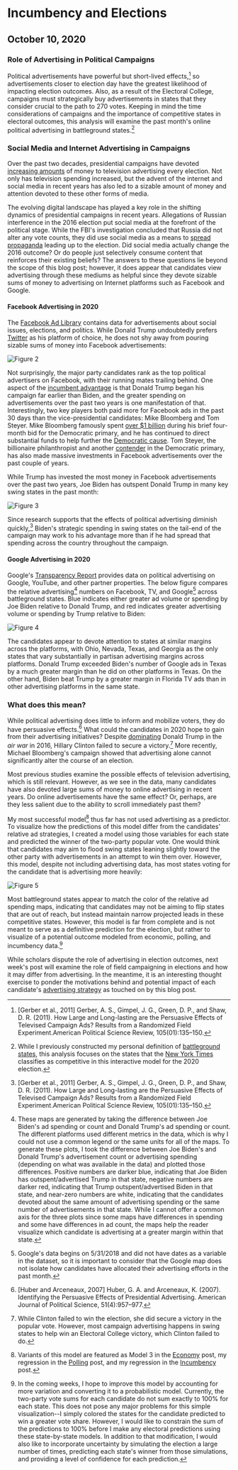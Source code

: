# Incumbency and Elections
## October 10, 2020


### Role of Advertising in Political Campaigns

Political advertisements have powerful but short-lived effects,[^gerber] so advertisements closer to election day have the greatest likelihood of impacting election outcomes. Also, as a result of the Electoral College, campaigns must strategically buy advertisements in states that they consider crucial to the path to 270 votes. Keeping in mind the time considerations of campaigns and the importance of competitive states in electoral outcomes, this analysis will examine the past month's online political advertising in battleground states.[^battleground]

### Social Media and Internet Advertising in Campaigns

Over the past two decades, presidential campaigns have devoted [increasing amounts](../figures/ads/tv_avg_spend.jpg) of money to television advertising every election. Not only has television spending increased, but the advent of the internet and social media in recent years has also led to a sizable amount of money and attention devoted to these other forms of media. 

The evolving digital landscape has played a key role in the shifting dynamics of presidential campaigns in recent years. Allegations of Russian interference in the 2016 election put social media at the forefront of the political stage. While the FBI's investigation concluded that Russia did not alter any vote counts, they did use social media as a means to [spread propaganda](https://time.com/5565991/russia-influence-2016-election/) leading up to the election. Did social media actually change the 2016 outcome? Or do people just selectively consume content that reinforces their existing beliefs? The answers to these questions lie beyond the scope of this blog post; however, it does appear that candidates view advertising through these mediums as helpful since they devote sizable sums of money to advertising on Internet platforms such as Facebook and Google.

#### Facebook Advertising in 2020

The [Facebook Ad Library](https://www.facebook.com/ads/library/?active_status=all&ad_type=political_and_issue_ads&country=US) contains data for advertisements about social issues, elections, and politics. While Donald Trump undoubtedly prefers [Twitter](https://twitter.com/realDonaldTrump?ref_src=twsrc%5Egoogle%7Ctwcamp%5Eserp%7Ctwgr%5Eauthor) as his platform of choice, he does not shy away from pouring sizable sums of money into Facebook advertisements:

![Figure 2](../figures/ads/top_fb_spenders.jpg)

Not surprisingly, the major party candidates rank as the top political advertisers on Facebook, with their running mates trailing behind. One aspect of the [incumbent advantage](../posts/incumbency.md) is that Donald Trump began his campaign far earlier than Biden, and the greater spending on advertisements over the past two years is one manifestation of that. Interestingly, two key players both paid more for Facebook ads in the past 30 days than the vice-presidential candidates: Mike Bloomberg and Tom Steyer. Mike Bloomberg famously spent [over $1 billion](https://abcnews.go.com/Politics/mike-bloomberg-spent-billion-month-presidential-campaign-filing/story?id=70252435) during his brief four-month bid for the Democratic primary, and he has continued to direct substantial funds to help further the [Democratic cause](https://abcnews.go.com/Politics/mike-bloomberg-spent-billion-month-presidential-campaign-filing/story?id=70252435). Tom Steyer, the billionaire philanthropist and another [contender](https://www.npr.org/2020/02/29/801952931/tom-steyer-to-drop-out-of-2020-presidential-race) in the Democratic primary, has also made massive investments in Facebook advertisements over the past couple of years.

While Trump has invested the most money in Facebook advertisements over the past two years, Joe Biden has outspent Donald Trump in many key swing states in the past month:

![Figure 3](../figures/ads/fb_spend_swing.jpg)

Since research supports that the effects of political advertising diminish quickly,[^gerber] Biden's strategic spending in swing states on the tail-end of the campaign may work to his advantage more than if he had spread that spending across the country throughout the campaign.

#### Google Advertising in 2020

Google's [Transparency Report](https://transparencyreport.google.com/political-ads/region/US) provides data on political advertising on Google, YouTube, and other partner properties. The below figure compares the relative advertising[^relative] numbers on Facebook, TV, and Google[^google-data] across battleground states. Blue indicates either greater ad volume or spending by Joe Biden relative to Donald Trump, and red indicates greater advertising volume or spending by Trump relative to Biden:

![Figure 4](../figures/ads/ad_maps.jpg)

The candidates appear to devote attention to states at similar margins across the platforms, with Ohio, Nevada, Texas, and Georgia as the only states that vary substantially in partisan advertising margins across platforms. Donald Trump exceeded Biden's number of Google ads in Texas by a much greater margin than he did on other platforms in Texas. On the other hand, Biden beat Trump by a greater margin in Florida TV ads than in other advertising platforms in the same state. 

### What does this mean?

While political advertising does little to inform and mobilize voters, they do have persuasive effects.[^huber] What could the candidates in 2020 hope to gain from their advertising initiatives? Despite [dominating](https://mediaproject.wesleyan.edu/nov-2016/?utm_source=feedburner&utm_medium=feed&utm_campaign=Feed%3A%20WesleyanMediaProject%20%28Wesleyan%20Media%20Project%29) Donald Trump in the *air war* in 2016, Hillary Clinton failed to secure a victory.[^clinton] More recently, Michael Bloomberg's campaign showed that advertising alone cannot significantly alter the course of an election. 

Most previous studies examine the possible effects of television advertising, which is still relevant. However, as we see in the data, many candidates have also devoted large sums of money to online advertising in recent years. Do online advertisements have the same effect? Or, perhaps, are they less salient due to the ability to scroll immediately past them? 

My most successful model[^model] thus far has not used advertising as a predictor. To visualize how the predictions of this model differ from the candidates' relative ad strategies, I created a model using those variables for each state and predicted the winner of the two-party popular vote. One would think that candidates may aim to flood swing states leaning slightly toward the other party with advertisements in an attempt to win them over. However, this model, despite not including advertising data, has most states voting for the candidate that is advertising more heavily:  

![Figure 5](../figures/ads/prediction_map.jpg)

Most battleground states appear to match the color of the relative ad spending maps, indicating that candidates may not be aiming to flip states that are out of reach, but instead maintain narrow projected leads in these competitive states. However, this model is far from complete and is not meant to serve as a definitive prediction for the election, but rather to visualize of a potential outcome modeled from economic, polling, and incumbency data.[^improve] 

While scholars dispute the role of advertising in election outcomes, next week's post will examine the role of field campaigning in elections and how it may differ from advertising. In the meantime, it is an interesting thought exercise to ponder the motivations behind and potential impact of each candidate's [advertising strategy](https://www.cnn.com/2020/09/06/politics/battlegrounds-campaign-ad-spending/index.html) as touched on by this blog post.



[^gerber]: [Gerber et al., 2011] Gerber, A. S., Gimpel, J. G., Green, D. P., and Shaw, D. R. (2011). How Large and Long-lasting are the Persuasive Effects of Televised Campaign Ads? Results from a Randomized Field Experiment.American Political Science Review, 105(01):135–150.

[^battleground]: While I previously constructed my personal definition of [battleground states](../posts/intro.md), this analysis focuses on the states that the [New York Times](https://www.nytimes.com/interactive/2020/us/elections/election-states-biden-trump.html) classifies as competitive in this interactive model for the 2020 election.

[^relative]: These maps are generated by taking the difference between Joe Biden's ad spending or count and Donald Trump's ad spending or count. The different platforms used different metrics in the data, which is why I could not use a common legend or the same units for all of the maps. To generate these plots, I took the difference between Joe Biden's and Donald Trump's advertisement count or advertising spending (depending on what was available in the data) and plotted those differences. Positive numbers are darker blue, indicating that Joe Biden has outspent/advertised Trump in that state, negative numbers are darker red, indicating that Trump outspent/advertised Biden in that state, and near-zero numbers are white, indicating that the candidates devoted about the same amount of advertising spending or the same number of advertisements in that state. While I cannot offer a common axis for the three plots since some maps have differences in spending and some have differences in ad count, the maps help the reader visualize which candidate is advertising at a greater margin within that state. 

[^google-data]: Google's data begins on 5/31/2018 and did not have dates as a variable in the dataset, so it is important to consider that the Google map does not isolate how candidates have allocated their advertising efforts in the past month.

[^huber]: [Huber and Arceneaux, 2007] Huber, G. A. and Arceneaux, K. (2007). Identifying the Persuasive Effects of Presidential Advertising. American Journal of Political Science, 51(4):957–977.

[^clinton]: While Clinton failed to win the election, she did secure a victory in the popular vote. However, most campaign advertising happens in swing states to help win an Electoral College victory, which Clinton failed to do.

[^model]: Variants of this model are featured as Model 3 in the [Economy](economy.md) post, my regression in the [Polling](polling.md) post, and my regression in the [Incumbency](incumbency.md) post.

[^improve]: In the coming weeks, I hope to improve this model by accounting for more variation and converting it to a probabilistic model. Currently, the two-party vote sums for each candidate do not sum exactly to 100% for each state. This does not pose any major problems for this simple visualization--I simply colored the states for the candidate predicted to win a greater vote share. However, I would like to constrain the sum of the predictions to 100% before I make any electoral predictions using these state-by-state models. In addition to that modification, I would also like to incorporate uncertainty by simulating the election a large number of times, predicting each state's winner from those simulations, and providing a level of confidence for each prediction.
